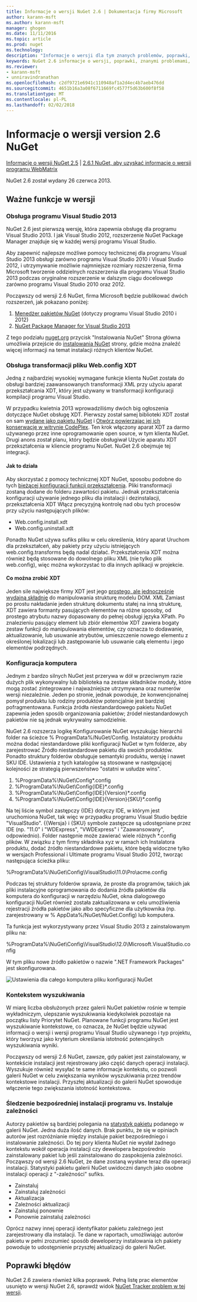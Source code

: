 ```yaml
---
title: Informacje o wersji NuGet 2.6 | Dokumentacja firmy Microsoft
author: karann-msft
ms.author: karann-msft
manager: ghogen
ms.date: 11/11/2016
ms.topic: article
ms.prod: nuget
ms.technology: 
description: "Informacje o wersji dla tym znanych problemów, poprawki, dodatkowe funkcje i dcr 2.6 NuGet."
keywords: NuGet 2.6 informacje o wersji, poprawki, znanymi problemami, nowe funkcje, dcr
ms.reviewer:
- karann-msft
- unniravindranathan
ms.openlocfilehash: c2df9721e6941c110948af1a2d4ec4b7aeb476dd
ms.sourcegitcommit: 4651b16a3a08f6711669fc4577f5d63b600f8f58
ms.translationtype: MT
ms.contentlocale: pl-PL
ms.lasthandoff: 02/02/2018
---
```

# <a name="nuget-26-release-notes"></a>Informacje o wersji version 2.6 NuGet

[Informacje o wersji NuGet 2.5](../release-notes/nuget-2.5.md) | [2.6.1 NuGet, aby uzyskać informacje o wersji programu WebMatrix](../release-notes/nuget-2.6.1-for-webmatrix.md)

NuGet 2.6 został wydany 26 czerwca 2013.

## <a name="notable-features-in-the-release"></a>Ważne funkcje w wersji

### <a name="support-for-visual-studio-2013"></a>Obsługa programu Visual Studio 2013

NuGet 2.6 jest pierwszą wersję, która zapewnia obsługę dla programu Visual Studio 2013. I jak Visual Studio 2012, rozszerzenie NuGet Package Manager znajduje się w każdej wersji programu Visual Studio.

Aby zapewnić najlepsze możliwe pomocy technicznej dla programu Visual Studio 2013 obsługi zarówno programu Visual Studio 2010 i Visual Studio 2012, i utrzymywanie możliwie najmniejsze rozmiary rozszerzenia, firma Microsoft tworzenie oddzielnych rozszerzenia dla programu Visual Studio 2013 podczas oryginalne rozszerzenie w dalszym ciągu docelowego zarówno programu Visual Studio 2010 oraz 2012.

Począwszy od wersji 2.6 NuGet, firma Microsoft będzie publikować dwóch rozszerzeń, jak pokazano poniżej:

1. [Menedżer pakietów NuGet](https://marketplace.visualstudio.com/items?itemName=NuGetTeam.NuGetPackageManager) (dotyczy programu Visual Studio 2010 i 2012)
1. [NuGet Package Manager for Visual Studio 2013](https://marketplace.visualstudio.com/items?itemName=NuGetTeam.NuGetPackageManagerforVisualStudio2013)

Z tego podziału [nuget.org](https://nuget.org) przycisk "Instalowania NuGet" Strona główna umożliwia przejście do [instalowania NuGet](../install-nuget-client-tools.md) strony, gdzie można znaleźć więcej informacji na temat instalacji różnych klientów NuGet.

<a name="xdt"></a>

### <a name="xdt-webconfig-transformation-support"></a>Obsługa transformacji pliku Web.config XDT

Jedną z najbardziej wysokiej wymagane funkcje klienta NuGet została do obsługi bardziej zaawansowanych transformacji XML przy użyciu aparat przekształcania XDT, który jest używany w transformacji konfiguracji kompilacji programu Visual Studio.

W przypadku kwietnia 2013 wprowadziliśmy dwóch big ogłoszenia dotyczące NuGet obsługę XDT. Pierwszy został samej biblioteki XDT został on sam [wydane jako pakietu NuGet](https://nuget.org/packages/Microsoft.Web.Xdt) i [Otwórz powierzając jej ich konserwację w witrynie CodePlex](http://xdt.codeplex.com/). Ten krok włączony aparat XDT za darmo używanego przez inne oprogramowanie open source, w tym klienta NuGet. Drugi anons został planu, który będzie obsługiwał Użycie aparatu XDT przekształcenia w kliencie programu NuGet. NuGet 2.6 obejmuje tej integracji.

#### <a name="how-it-works"></a>Jak to działa

Aby skorzystać z pomocy technicznej XDT NuGet, sposobu podobne do tych [bieżącej konfiguracji funkcji przekształcenia](../create-packages/source-and-config-file-transformations.md).
Pliki transformacji zostaną dodane do folderu zawartości pakietu. Jednak przekształcenia konfiguracji używanie jednego pliku dla instalacji i dezinstalacji, przekształcenia XDT Włącz precyzyjną kontrolę nad obu tych procesów przy użyciu następujących plików:

- Web.config.install.xdt
- Web.config.uninstall.xdt

Ponadto NuGet używa sufiks pliku w celu określenia, który aparat Uruchom dla przekształceń, aby pakiety przy użyciu istniejących web.config.transforms będą nadal działać. Przekształcenia XDT można również będą stosowane do dowolnego pliku XML (nie tylko plik web.config), więc można wykorzystać to dla innych aplikacji w projekcie.

#### <a name="what-you-can-do-with-xdt"></a>Co można zrobić XDT

Jeden sile największe firmy XDT jest jego [prostego, ale jednocześnie wydajną składnię](http://msdn.microsoft.com/library/dd465326.aspx) do manipulowania strukturę modelu DOM. XML Zamiast po prostu nakładanie jeden strukturę dokumentu stałej na inną strukturę, XDT zawiera formanty pasujących elementów na różne sposoby, od prostego atrybutu nazwy dopasowany do pełnej obsługi języka XPath. Po znalezieniu pasujący element lub zbiór elementów XDT zawiera bogaty zestaw funkcji do manipulowania elementów, czy oznacza to dodawanie, aktualizowanie, lub usuwanie atrybutów, umieszczenie nowego elementu z określonej lokalizacji lub zastępowanie lub usuwanie całą elementu i jego elementów podrzędnych.

### <a name="machine-wide-configuration"></a>Konfiguracja komputera

Jednym z bardzo silnych NuGet jest przerywa w dół w przeciwnym razie dużych plik wykonywalny lub biblioteka na zestaw składników moduły, które mogą zostać zintegrowane i najważniejsze utrzymywana oraz numerów wersji niezależnie. Jeden po stronie, jednak powoduje, że konwencjonalnej pomysł produktu lub rodziny produktów potencjalnie jest bardziej pofragmentowana.
Funkcja źródła niestandardowego pakietu NuGet zapewnia jeden sposób organizowania pakietów; źródeł niestandardowych pakietów nie są jednak wykrywalny samodzielnie.

NuGet 2.6 rozszerza logikę Konfigurowanie NuGet wyszukując hierarchii folder na ścieżce % ProgramData%/NuGet/Config. Instalatorzy produktu można dodać niestandardowe pliki konfiguracji NuGet w tym folderze, aby zarejestrować Źródło niestandardowe pakietu dla swoich produktów. Ponadto struktury folderów obsługuje semantyki produktu, wersję i nawet SKU IDE. Ustawienia z tych katalogów są stosowane w następującej kolejności ze strategią pierwszeństwo "ostatni w usłudze wins".

1. %ProgramData%\NuGet\Config\*.config
2. %ProgramData%\NuGet\Config\{IDE}\*.config
3. %ProgramData%\NuGet\Config\{IDE}\{Version}\*.config
4. %ProgramData%\NuGet\Config\{IDE}\{Version}\{SKU}\*.config

Na tej liście symbol zastępczy {IDE} dotyczy IDE, w którym jest uruchomiona NuGet, tak więc w przypadku programu Visual Studio będzie "VisualStudio". {{Wersja} i {SKU} symbole zastępcze są udostępniane przez IDE (np. "11.0" i "WDExpress", "VWDExpress" i "Zaawansowany", odpowiednio). Folder następnie może zawierać wiele różnych *.config plików.
W związku z tym firmy składnika xyz w ramach ich Instalatora produktu, dodać źródło niestandardowe pakietu, które będą widoczne tylko w wersjach Professional i Ultimate programu Visual Studio 2012, tworząc następująca ścieżka pliku:

%ProgramData%\NuGet\Config\VisualStudio\11.0\Pro\acme.config

Podczas tej struktury folderów sprawia, że proste dla programów, takich jak pliki instalacyjne oprogramowania do dodania źródła pakietów dla komputera do konfiguracji w narzędziu NuGet, okna dialogowego konfiguracji NuGet również została zaktualizowana w celu umożliwienia rejestracji źródła pakietów jako albo specyficzne dla użytkownika (np. zarejestrowany w % AppData%/NuGet/NuGet.Config) lub komputera.

Ta funkcja jest wykorzystywany przez Visual Studio 2013 z zainstalowanym pliku na:

%ProgramData%\NuGet\Config\VisualStudio\12.0\Microsoft.VisualStudio.config

W tym pliku nowe źródło pakietów o nazwie ".NET Framework Packages" jest skonfigurowana.

![Ustawienia dla całego komputera pliku konfiguracji NuGet](./media/NuGet-Config-File-Machine-Wide.png)

### <a name="contextualizing-search"></a>Kontekstem wyszukiwania

W miarę liczba obsłużonych przez galerii NuGet pakietów rośnie w tempie wykładniczym, ulepszanie wyszukiwania kiedykolwiek pozostaje na początku listy Priorytet NuGet. Planowane funkcji programu NuGet jest wyszukiwanie kontekstowe, co oznacza, że NuGet będzie używać informacji o wersji i wersji programu Visual Studio używanego i typ projektu, który tworzysz jako kryterium określania istotność potencjalnych wyszukiwania wyniki.

Począwszy od wersji 2.6 NuGet, zawsze, gdy pakiet jest zainstalowany, w kontekście instalacji jest rejestrowany jako część danych operacji instalacji.  Wyszukuje również wysyłać te same informacje kontekstu, co pozwoli galerii NuGet w celu zwiększania wyników wyszukiwania przez trendów kontekstowe instalacji.  Przyszłej aktualizacji do galerii NuGet spowoduje włączenie tego zwiększania istotność kontekstowa.

### <a name="tracking-direct-installs-vs-dependency-installs"></a>Śledzenie bezpośredniej instalacji programu vs. Instaluje zależności

Autorzy pakietów są bardziej polegania na [statystyk pakietu](http://blog.nuget.org/20130226/Introducing-Package-Statistics.html) podanego w galerii NuGet.  Jedna duża ilość danych. Brak punktu, że się w opiniach autorów jest rozróżnianie między instaluje pakiet bezpośredniego i instalowanie zależności.  Do tej pory klienta NuGet nie wysłał żadnego kontekstu wokół operacja instalacji czy dewelopera bezpośrednio zainstalowany pakiet lub jeśli zainstalowano do zaspokojenia zależności.
Począwszy od wersji 2.6 NuGet, że dane zostaną wysłane teraz dla operacji instalacji.  Statystyki pakietu galerii NuGet uwidoczni danych jako osobne instalacji operacji z "-zależności" sufiks.

* Zainstaluj
* Zainstaluj zależności
* Aktualizacja
* Zależności aktualizacji
* Zainstaluj ponownie
* Ponownie zainstaluj zależności

Oprócz nazwy innej operacji identyfikator pakietu zależnego jest zarejestrowany dla instalacji.  Te dane w raportach, umożliwiając autorów pakietu w pełni zrozumieć sposób deweloperzy instalowania ich pakiety powoduje to udostępnienie przyszłej aktualizacji do galerii NuGet.

## <a name="bug-fixes"></a>Poprawki błędów

NuGet 2.6 zawiera również kilka poprawek. Pełną listę prac elementów usunięto w wersji NuGet 2.6, sprawdź widok [NuGet Tracker problem w tej wersji](https://nuget.codeplex.com/workitem/list/advanced?keyword=&status=Closed&type=All&priority=All&release=NuGet%202.6&assignedTo=All&component=All&sortField=LastUpdatedDate&sortDirection=Descending&page=0&reasonClosed=All).